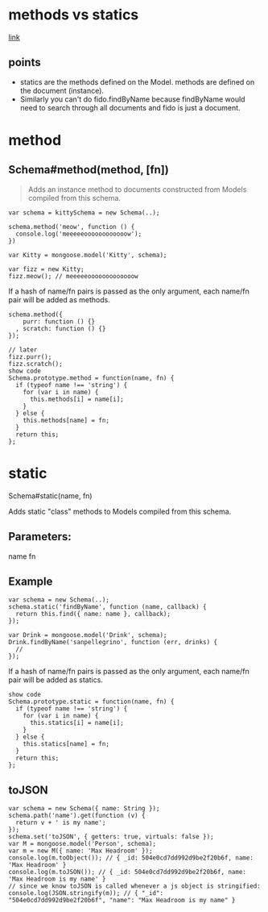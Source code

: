 # methods vs statics
[link](http://stackoverflow.com/questions/29664499/mongoose-static-methods-vs-instance-methods)

## points

- statics are the methods defined on the Model. methods are defined on the document (instance).
- Similarly you can't do fido.findByName because findByName would need to search through all documents and fido is just a document.

# method
## Schema#method(method, [fn])

 > Adds an instance method to documents constructed from Models compiled from 
 this schema.

```
var schema = kittySchema = new Schema(..);

schema.method('meow', function () {
  console.log('meeeeeoooooooooooow');
})

var Kitty = mongoose.model('Kitty', schema);

var fizz = new Kitty;
fizz.meow(); // meeeeeooooooooooooow
```
If a hash of name/fn pairs is passed as the only argument, each name/fn pair will be added as methods.
```
schema.method({
    purr: function () {}
  , scratch: function () {}
});

// later
fizz.purr();
fizz.scratch();
show code
Schema.prototype.method = function(name, fn) {
  if (typeof name !== 'string') {
    for (var i in name) {
      this.methods[i] = name[i];
    }
  } else {
    this.methods[name] = fn;
  }
  return this;
};
```

# static
Schema#static(name, fn)

Adds static "class" methods to Models compiled from this schema.

## Parameters:

name <String>
fn <Function>
## Example
```
var schema = new Schema(..);
schema.static('findByName', function (name, callback) {
  return this.find({ name: name }, callback);
});

var Drink = mongoose.model('Drink', schema);
Drink.findByName('sanpellegrino', function (err, drinks) {
  //
});
```
If a hash of name/fn pairs is passed as the only argument, each name/fn pair will be added as statics.
```
show code
Schema.prototype.static = function(name, fn) {
  if (typeof name !== 'string') {
    for (var i in name) {
      this.statics[i] = name[i];
    }
  } else {
    this.statics[name] = fn;
  }
  return this;
};
```

## toJSON
```
var schema = new Schema({ name: String });
schema.path('name').get(function (v) {
  return v + ' is my name';
});
schema.set('toJSON', { getters: true, virtuals: false });
var M = mongoose.model('Person', schema);
var m = new M({ name: 'Max Headroom' });
console.log(m.toObject()); // { _id: 504e0cd7dd992d9be2f20b6f, name: 'Max Headroom' }
console.log(m.toJSON()); // { _id: 504e0cd7dd992d9be2f20b6f, name: 'Max Headroom is my name' }
// since we know toJSON is called whenever a js object is stringified:
console.log(JSON.stringify(m)); // { "_id": "504e0cd7dd992d9be2f20b6f", "name": "Max Headroom is my name" }
```